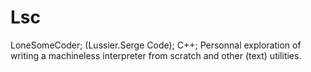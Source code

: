 # Lsc
LoneSomeCoder; (Lussier.Serge Code); C++; Personnal exploration of writing a machineless interpreter from scratch and other (text) utilities.
